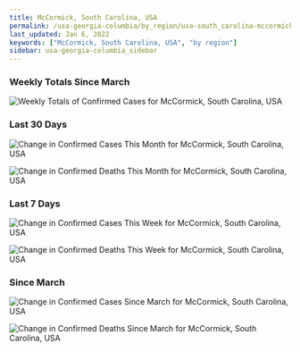 ```yaml
---
title: McCormick, South Carolina, USA
permalink: /usa-georgia-columbia/by_region/usa-south_carolina-mccormick-by_region.html
last_updated: Jan 6, 2022
keywords: ["McCormick, South Carolina, USA", "by region"]
sidebar: usa-georgia-columbia_sidebar
---
```


<h3>Weekly Totals Since March</h3>

![Weekly Totals of Confirmed Cases for McCormick, South Carolina, USA](/covid_tracker/images/graphs/usa-south_carolina-mccormick-weekly_totals_graph.png)

<h3>Last 30 Days</h3>

![Change in Confirmed Cases This Month for McCormick, South Carolina, USA](/covid_tracker/images/graphs/usa-south_carolina-mccormick-delta_confirmed-30_days_graph.png)

![Change in Confirmed Deaths This Month for McCormick, South Carolina, USA](/covid_tracker/images/graphs/usa-south_carolina-mccormick-delta_deaths-30_days_graph.png)

<h3>Last 7 Days</h3>

![Change in Confirmed Cases This Week for McCormick, South Carolina, USA](/covid_tracker/images/graphs/usa-south_carolina-mccormick-delta_confirmed-7_days_graph.png)

![Change in Confirmed Deaths This Week for McCormick, South Carolina, USA](/covid_tracker/images/graphs/usa-south_carolina-mccormick-delta_deaths-7_days_graph.png)

<h3>Since March</h3>

![Change in Confirmed Cases Since March for McCormick, South Carolina, USA](/covid_tracker/images/graphs/usa-south_carolina-mccormick-delta_confirmed-since_march_graph.png)

![Change in Confirmed Deaths Since March for McCormick, South Carolina, USA](/covid_tracker/images/graphs/usa-south_carolina-mccormick-delta_deaths-since_march_graph.png)
